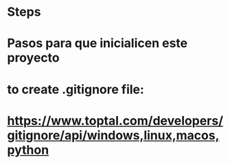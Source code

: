 # Steps

# Pasos para que inicialicen este proyecto
# to create .gitignore file:
# https://www.toptal.com/developers/gitignore/api/windows,linux,macos,python